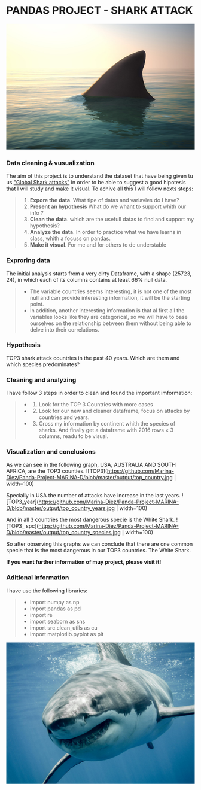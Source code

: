 # PANDAS PROJECT - SHARK ATTACK

![tiburon](images/tiburon.jpg)

### Data cleaning & vusualization

The aim of this project is to understand the dataset that have being given tu us ["Global Shark attacks"](https://www.kaggle.com/teajay/global-shark-attacks) in order to be able to suggest a good hipotesis that I will study and make it visual. To achive all this I will follow nexts steps:
>1. **Expore the data**. What tipe of datas and variavles do I have?
>2. **Present an hypothesis**  What do we whant to support whith our info ?
>3. **Clean the data**. which are the usefull datas to find and support my hypothesis?
>4. **Analyze the data**. In order to practice what we have learns in class, whith a focuss on pandas.
>5. **Make it visual**. For me and for others to de understable

### Exproring data
The initial analysis starts from a very dirty Dataframe, with a shape (25723, 24), in which each of its columns contains at least 66% null data.
>- The variable countries seems interesting, it is not one of the most null and can provide interesting information, it will be the starting point. 
>- In addition, another interesting information is that al first all the variables looks like they are categorical, so we will have to base ourselves on the relationship between them without being able to delve into their correlations.

### Hypothesis
TOP3 shark attack countries in the past 40 years. Which are them and which species predominates?

### Cleaning and analyzing
I have follow 3 steps in order to clean and found the important imformation:
>-  1. Look for the TOP 3 Countries with more cases
>-  2. Look for our new and cleaner dataframe, focus on attacks by countries and years.
>-  3. Cross my information by continent whith the species of sharks.
And finally get a dataframe with 2016 rows × 3 columns, readu to be visual.

### Visualization and conclusions

As we can see in the following graph, USA, AUSTRALIA AND SOUTH AFRICA, are the TOP3 counties.
![TOP3](https://github.com/Marina-Diez/Panda-Project-MARINA-D/blob/master/output/top_country.jpg | width=100)

Specially in USA the number of attacks have increase in the last years.
![TOP3_year](https://github.com/Marina-Diez/Panda-Project-MARINA-D/blob/master/output/top_country_years.jpg | width=100)

And in all 3 countries the most dangerous specie is the White Shark.
![TOP3_ spc](https://github.com/Marina-Diez/Panda-Project-MARINA-D/blob/master/output/top_country_species.jpg | width=100)

So after observing this graphs we can conclude that there are one common specie that is the most dangerous in our TOP3 countries. The White Shark.

**If you want further information of muy project, please visit it!**

### Aditional information

I have use the following libraries:
>- import numpy as np
>- import pandas as pd
>- import re
>- import seaborn as sns
>- import src.clean_utils as cu
>- import matplotlib.pyplot as plt

![tiburon2](images/tiburon-blanco.jpg)
